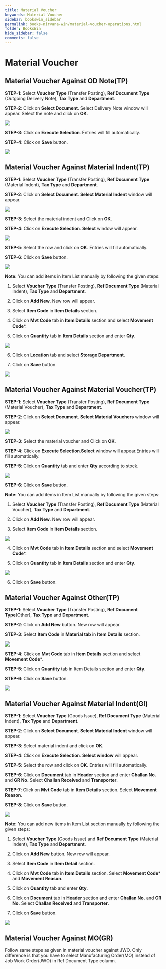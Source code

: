 ```yaml
---
title: Material Voucher 
keywords: Material Voucher 
sidebar: bookswin_sidebar
permalink: books-nirvana-win/material-voucher-operations.html
folder: BooksWin
hide_sidebar: false
comments: false
---
```

# Material Voucher

## Material Voucher Against OD Note(TP)

**STEP-1**: Select **Voucher Type** (Transfer Posting), **Ref Document Type** (Outgoing Delivery Note), **Tax Type** and **Department**.

**STEP-2**: Click on **Select Document**. Select Delivery Note window will appear. Select the note and click on **OK**.

![](/images/odtp-create.png)

**STEP-3**: Click on **Execute Selection**. Entries will fill automatically.

**STEP-4**: Click on **Save** button.

![](/images/odtp-create-save.png)

## Material Voucher Against Material Indent(TP)

**STEP-1**: Select **Voucher Type** (Transfer Posting), **Ref Document Type** (Material Indent), **Tax Type** and **Department**.

**STEP-2**: Click on **Select Document**. **Select Material Indent** window will appear.

 ![](/images/indent-tp-create.png)

**STEP-3**: Select the material indent and Click on **OK**.

**STEP-4**: Click on **Execute Selection**. **Select** window will appear.

![](/images/indent-tp-create-select.png)

**STEP-5**: Select the row and click on **OK**. Entries will fill automatically.

**STEP-6**: Click on **Save** button.

![](/images/indent-tp-create-save.png)

**Note:** You can add items in Item List manually by following the given steps:

1. Select **Voucher Type** (Transfer Posting), **Ref Document Type** (Material Indent), **Tax Type** and **Department**.

2. Click on **Add New**. New row will appear.

3. Select **Item Code** in **Item Details** section.

4. Click on **Mvt Code** tab in **Item Details** section and select **Movement Code***.

5. Click on **Quantity** tab in **Item Details** section and enter **Qty**.

 ![](/images/indent-tp-create-save-itemdetail.png)

6. Click on **Location** tab and select **Storage Department**.

7. Click on **Save** button.

![](/images/indent-tp-create-save-itemdetail-save.png)

## Material Voucher Against Material Voucher(TP)

**STEP-1**: Select **Voucher Type** (Transfer Posting), **Ref Document Type** (Material Voucher), **Tax Type** and **Department**.

**STEP-2**: Click on **Select Document**. **Select Material Vouchers** window will appear.

![](/images/material-vouch-tp.png)

**STEP-3**: Select the material voucher and Click on **OK**.

**STEP-4**: Click on **Execute Selection**.**Select** window will appear.Entries will fill automatically.

**STEP-5**: Click on **Quantity** tab and enter **Qty** according to stock.

![](/images/image8_170.png)

**STEP-6**: Click on **Save** button.

**Note:** You can add items in Item List manually by following the given steps:

1. Select **Voucher Type** (Transfer Posting), **Ref Document Type** (Material Voucher), **Tax Type** and **Department**.

2. Click on **Add New**. New row will appear.

3. Select **Item Code** in **Item Details** section.

![](/images/image8_172.png)

4. Click on **Mvt Code** tab in **Item Details** section and select **Movement Code***.

5. Click on **Quantity** tab in **Item Details** section and enter **Qty**.

![](/images/image8_173.png)

6. Click on **Save** button.

## Material Voucher Against Other(TP)

**STEP-1**: Select **Voucher Type** (Transfer Posting), **Ref Document Type**(Other), **Tax Type** and **Department**.

**STEP-2**: Click on **Add New** button. New row will appear.

**STEP-3**: Select **Item Code** in **Material tab** in **Item Details** section.

![](/images/material-vouch-othertp.png)

**STEP-4**: Click on **Mvt Code** tab in **Item Details** section and select **Movement Code***.

**STEP-5**: Click on **Quantity** tab in Item Details section and enter **Qty**.

**STEP-6**: Click on **Save** button.

![](/images/material-vouch-othertp-save.png)

## Material Voucher Against Material Indent(GI)

**STEP-1**: Select **Voucher Type** (Goods Issue), **Ref Document Type** (Material Indent), **Tax Type** and **Department**.

**STEP-2**: Click on **Select Document**. **Select Material Indent** window will appear.

**STEP-3**: Select material indent and click on **OK**.

**STEP-4**: Click on **Execute Selection**. **Select window** will appear.

**STEP-5**: Select the row and click on **OK**. Entries will fill automatically.

**STEP-6**: Click on **Document** tab in **Header** section and enter **Challan No.** and **GR No.** Select **Challan Received** and **Transporter**.

**STEP-7**: Click on **Mvt Code** tab in **Item Details** section. Select **Movement Reason**.

**STEP-8**: Click on **Save** button.

![](/images/material-vouch-indentgi-save.png)

**Note:** You can add new items in Item List section manually by following the given steps:

1. Select **Voucher Type** (Goods Issue) and **Ref Document Type** (Material Indent), **Tax Type** and **Department**.

2. Click on **Add New** button. New row will appear.

3. Select **Item Code** in **Item Detail** section.

4. Click on **Mvt Code** tab in **Item Details** section. Select **Movement Code*** and **Movement Reason**.

5. Click on **Quantity** tab and enter **Qty**.

6. Click on **Document** tab in **Header** section and enter **Challan No.** and **GR No.** Select **Challan Received** and **Transporter**.

7. Click on **Save** button.

![](/images/material-vouch-indentgi-save-2.png)

## Material Voucher Against MO(GR)

Follow same steps as given in material voucher against JWO. Only difference is that you have to select Manufacturing Order(MO) instead of Job Work Order(JWO) in Ref Document Type column.